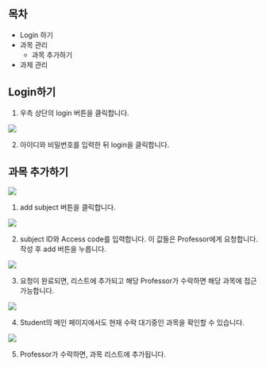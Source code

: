 ## 목차
- <a href=""></a>Login 하기
- 과목 관리
  - 과목 추가하기
- 과제 관리

## Login하기
1. 우측 상단의 login 버튼을 클릭합니다.
  
  ![](https://github.com/ByoungJoonIm/University-Coding-Site/blob/master/captures/student_login_1.JPG)

2. 아이디와 비밀번호를 입력한 뒤 login을 클릭합니다.

## 과목 추가하기

  ![](https://github.com/ByoungJoonIm/University-Coding-Site/blob/master/captures/student_add_subject_1.JPG)

1. add subject 버튼을 클릭합니다.

  ![](https://github.com/ByoungJoonIm/University-Coding-Site/blob/master/captures/student_add_subject_2.JPG)

2. subject ID와 Access code를 입력합니다. 이 값들은 Professor에게 요청합니다. 작성 후 add 버튼을 누릅니다.

  ![](https://github.com/ByoungJoonIm/University-Coding-Site/blob/master/captures/student_add_subject_3.JPG)

3. 요청이 완료되면, 리스트에 추가되고 해당 Professor가 수락하면 해당 과목에 접근 가능합니다.

  ![](https://github.com/ByoungJoonIm/University-Coding-Site/blob/master/captures/student_add_subject_4.JPG)

4. Student의 메인 페이지에서도 현재 수락 대기중인 과목을 확인할 수 있습니다.

  ![](https://github.com/ByoungJoonIm/University-Coding-Site/blob/master/captures/student_add_subject_5.JPG)

5. Professor가 수락하면, 과목 리스트에 추가됩니다.
